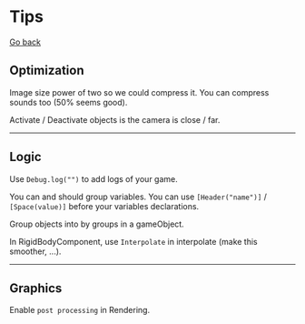 # Tips

[Go back](index.md)

## Optimization

Image size power of two so we could compress it.
You can compress sounds too (50% seems good).

Activate / Deactivate objects is the camera
is close / far.

<hr class="sr">

## Logic

Use ``Debug.log("")`` to add logs of your game.

You can and should group variables. You can use
``[Header("name")]`` / `[Space(value)]`
before your variables declarations.

Group objects into by groups in a gameObject.

In RigidBodyComponent, use ``Interpolate`` in
interpolate (make this smoother, ...).

<hr class="sl">

## Graphics

Enable ``post processing`` in Rendering.